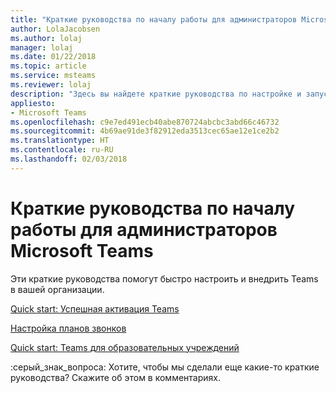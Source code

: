 ```yaml
---
title: "Краткие руководства по началу работы для администраторов Microsoft Teams"
author: LolaJacobsen
ms.author: lolaj
manager: lolaj
ms.date: 01/22/2018
ms.topic: article
ms.service: msteams
ms.reviewer: lolaj
description: "Здесь вы найдете краткие руководства по настройке и запуску Microsoft Teams."
appliesto:
- Microsoft Teams
ms.openlocfilehash: c9e7ed491ecb40abe870724abcbc3abd66c46732
ms.sourcegitcommit: 4b69ae91de3f82912eda3513cec65ae12e1ce2b2
ms.translationtype: HT
ms.contentlocale: ru-RU
ms.lasthandoff: 02/03/2018
---
```

<a name="quick-start-guides-for-microsoft-teams-admins"></a>Краткие руководства по началу работы для администраторов Microsoft Teams
=====================================

Эти краткие руководства помогут быстро настроить и внедрить Teams в вашей организации. 

[Quick start: Успешная активация Teams](quick-start-enable-Teams.md)

[Настройка планов звонков](configuring-teams-calling-quickstartguide.md)

[Quick start: Teams для образовательных учреждений](teams-quick-start-edu.yml)

:серый_знак_вопроса: Хотите, чтобы мы сделали еще какие-то краткие руководства? Скажите об этом в комментариях.